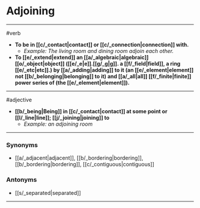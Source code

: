 # Adjoining
---
#verb
- **To be in [[c/_contact|contact]] or [[c/_connection|connection]] with.**
	- _Example: The living room and dining room adjoin each other._
- **To [[e/_extend|extend]] an [[a/_algebraic|algebraic]] [[o/_object|object]] ([[e/_e|e]].[[g/_g|g]]. a [[f/_field|field]], a ring [[e/_etc|etc]].) by [[a/_adding|adding]] to it (an [[e/_element|element]] not [[b/_belonging|belonging]] to it) and [[a/_all|all]] [[f/_finite|finite]] power series of (the [[e/_element|element]]).**
---
#adjective
- **[[b/_being|Being]] in [[c/_contact|contact]] at some point or [[l/_line|line]]; [[j/_joining|joining]] to**
	- _Example: an adjoining room_
---
### Synonyms
- [[a/_adjacent|adjacent]], [[b/_bordering|bordering]], [[b/_bordering|bordering]], [[c/_contiguous|contiguous]]
### Antonyms
- [[s/_separated|separated]]
---
